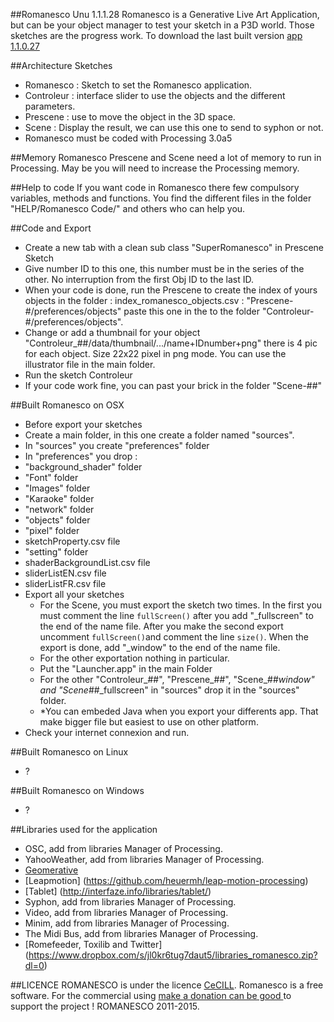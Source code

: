 ##Romanesco Unu 1.1.1.28
Romanesco is a Generative Live Art Application, but can be
your object manager to test your sketch in a P3D world.
Those sketches are the progress work. 
To download the last built version [app 1.1.0.27](http://romanescoproject.wordpress.com/download/)

##Architecture Sketches
* Romanesco : Sketch to set the Romanesco application.
* Controleur : interface slider to use the objects and the different parameters.
* Prescene : use to move the object in the 3D space.
* Scene : Display the result, we can use this one to send to syphon or not.
* Romanesco must be coded with Processing 3.0a5


##Memory
Romanesco Prescene and Scene need a lot of memory to run in Processing. May be you will need to increase the Processing memory.

##Help to code
If you want code in Romanesco there few compulsory variables, methods and functions.  You find the different files in the folder "HELP/Romanesco Code/" and others who can help you.

##Code and Export
* Create a new tab with a clean sub class "SuperRomanesco" in Prescene Sketch
* Give number ID to this one, this number must be in the series of the other. No interruption from the first Obj ID to the last ID.
* When your code is done, run the Prescene to create the index of yours objects in the folder : index_romanesco_objects.csv :  "Prescene-#/preferences/objects" paste this one in the to the folder "Controleur-#/preferences/objects".
* Change or add a thumbnail for your object "Controleur_##/data/thumbnail/.../name+IDnumber+png" there is 4 pic for each object. Size 22x22 pixel in png mode. You can use the illustrator file in the main folder.
* Run the sketch Controleur
* If your code work fine, you can past your brick in the folder "Scene-##"

##Built Romanesco on OSX
* Before export your sketches
* Create a main folder, in this one create a folder named "sources".
* In "sources" you create "preferences" folder
* In "preferences" you drop :
 * "background_shader" folder
 * "Font" folder
 * "Images" folder 
 * "Karaoke" folder 
 * "network" folder 
 * "objects" folder 
 * "pixel"  folder
 * sketchProperty.csv file
 * "setting" folder 
 * shaderBackgroundList.csv file 
 * sliderListEN.csv file
 * sliderListFR.csv file
* Export all your sketches
  * For the Scene, you must export the sketch two times. In the first you must comment the line ````fullScreen()```` after you add "_fullscreen" to the end of the name file. After you make the second export uncomment ````fullScreen()````and comment the line ````size()````. When the export is done, add "_window"  to the end of the name file.
  * For the other exportation nothing in particular.
  * Put the "Launcher.app" in the main Folder
  * For the other "Controleur_##", "Prescene_##", "Scene_##_window" and "Scene_##_fullscreen" in "sources" drop it in the "sources" folder. 
  * *You can embeded Java when you export your differents app. That make bigger file but easiest to use on other platform.
* Check your internet connexion and run.

##Built Romanesco on Linux
* ?

##Built Romanesco on Windows
* ?

##Libraries used for the application
* OSC, add from libraries Manager of Processing.
* YahooWeather, add from libraries Manager of Processing.
* [Geomerative](http://www.ricardmarxer.com/geomerative/)
* [Leapmotion] (https://github.com/heuermh/leap-motion-processing)
* [Tablet] (http://interfaze.info/libraries/tablet/)
* Syphon, add from libraries Manager of Processing.
* Video, add from libraries Manager of Processing.
* Minim, add from libraries Manager of Processing.
* The Midi Bus, add from libraries Manager of Processing.
* [Romefeeder, Toxilib and Twitter] (https://www.dropbox.com/s/jl0kr6tug7daut5/libraries_romanesco.zip?dl=0)


##LICENCE
ROMANESCO is under the licence [CeCILL](http://www.cecill.info/licences/Licence_CeCILL_V2.1-en.html).
Romanesco is a free software.
For the commercial using [make a donation can be good  ](http://romanescoproject.wordpress.com/download/) to support the project !
ROMANESCO 2011-2015.
